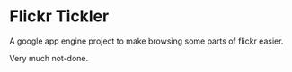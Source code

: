 Flickr Tickler
==============

A google app engine project to make browsing some parts of flickr easier.

Very much not-done.